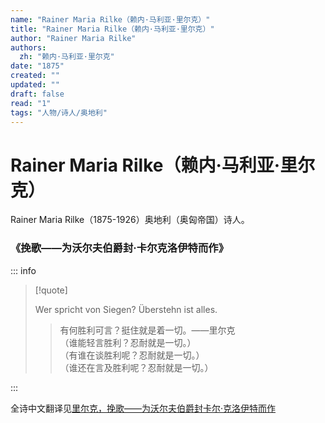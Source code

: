 ```yaml
---
name: "Rainer Maria Rilke（赖内·马利亚·里尔克）"
title: "Rainer Maria Rilke（赖内·马利亚·里尔克）"
author: "Rainer Maria Rilke"
authors:
  zh: "赖内·马利亚·里尔克"
date: "1875"
created: ""
updated: ""
draft: false
read: "1"
tags: "人物/诗人/奥地利"
---
```


# Rainer Maria Rilke（赖内·马利亚·里尔克）

Rainer Maria Rilke（1875-1926）奥地利（奥匈帝国）诗人。

### 《挽歌——为沃尔夫伯爵封·卡尔克洛伊特而作》

::: info

> [!quote]
>
> Wer spricht von Siegen? Überstehn ist alles.
>
> > 有何胜利可言？挺住就是着一切。——里尔克  
> > （谁能轻言胜利？忍耐就是一切。）  
> > （有谁在谈胜利呢？忍耐就是一切。）  
> > （谁还在言及胜利呢？忍耐就是一切。）  

:::

全诗中文翻译见[里尔克，挽歌——为沃尔夫伯爵封卡尔·克洛伊特而作](../post/rilke-1908.md)
